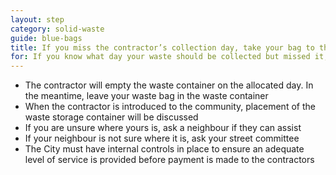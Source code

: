 ```yaml
---
layout: step
category: solid-waste
guide: blue-bags
title: If you miss the contractor’s collection day, take your bag to the shipping container or the waste storage area (the contractor’s collection point)
for: If you know what day your waste should be collected but missed it, you can find out here where you should take your bags
---
```

- The contractor will empty the waste container on the allocated day. In the meantime, leave your waste bag in the waste container
- When the contractor is introduced to the community, placement of the waste storage container will be discussed
- If you are unsure where yours is, ask a neighbour if they can assist
- If your neighbour is not sure where it is, ask your street committee
- The City must have internal controls in place to ensure an adequate level of service is provided before payment is made to the contractors